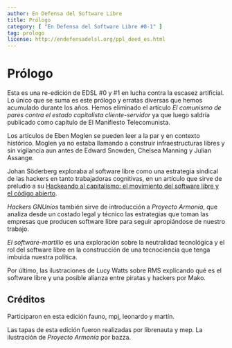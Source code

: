 ```yaml
---
author: En Defensa del Software Libre
title: Prólogo
category: [ "En Defensa del Software Libre #0-1" ]
tag: prologo
license: http://endefensadelsl.org/ppl_deed_es.html
---
```



Prólogo
=======

Esta es una re-edición de EDSL #0 y #1 en lucha contra la escasez
artificial.  Lo único que se suma es este prólogo y erratas diversas que
hemos acumulado durante los años.  Hemos eliminado el artículo _El
comunismo de pares contra el estado capitalista cliente-servidor_ ya que
luego saldría publicado como capítulo de El Manifiesto Telecomunista.


Los artículos de Eben Moglen se pueden leer a la par y en contexto
histórico.  Moglen ya no estaba llamando a construir infraestructuras
libres y sin vigilancia aun antes de Edward Snowden, Chelsea Manning
y Julian Assange.

Johan Söderberg exploraba al software libre como una estrategia sindical
de las hackers en tanto trabajadoras cognitivas, en un artículo que
sirve de preludio a su [Hackeando al capitalismo: el movimiento del
software libre y el código
abierto](https://utopia.partidopirata.com.ar/hackeando_al_capitalismo.html).

_Hackers GNUníos_ también sirve de introducción a _Proyecto Armonía_,
que analiza desde un costado legal y técnico las estrategias que toman
las empresas que producen software libre para seguir apropiándose de
nuestro trabajo.

_El software-martillo_ es una exploración sobre la neutralidad
tecnológica y el rol del software libre en la construcción de una
tecnociencia que tenga imbuida nuestra política.

Por último, las ilustraciones de Lucy Watts sobre RMS explicando qué es
el software libre y una posible alianza entre piratas y hackers por
Mako.


Créditos
--------

Participaron en esta edición fauno, mpj, leonardo y martín.

Las tapas de esta edición fueron realizadas por librenauta y mep.  La
ilustración de _Proyecto Armonía_ por bazza.
